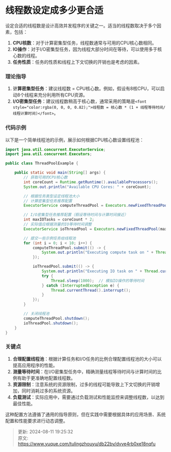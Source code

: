 # 线程数设定成多少更合适

<font style="color:rgba(0, 0, 0, 0.82);">设定合适的线程数是设计高效并发程序的关键之一。适当的线程数取决于多个因素，包括：</font>

1. **<font style="color:rgba(0, 0, 0, 0.82);">CPU核数</font>**<font style="color:rgba(0, 0, 0, 0.82);">：对于计算密集型任务，线程数通常与可用的CPU核心数相同。</font>
2. **<font style="color:rgba(0, 0, 0, 0.82);">IO操作</font>**<font style="color:rgba(0, 0, 0, 0.82);">：对于I/O密集型任务，因为线程大部分时间在等待，可以使用多于核心数的线程。</font>
3. **<font style="color:rgba(0, 0, 0, 0.82);">任务性质</font>**<font style="color:rgba(0, 0, 0, 0.82);">：任务的性质和线程上下文切换的开销也是考虑的因素。</font>

### <font style="color:rgba(0, 0, 0, 0.82);">理论指导</font>
1. **<font style="color:rgba(0, 0, 0, 0.82);">计算密集型任务</font>**<font style="color:rgba(0, 0, 0, 0.82);">：建议线程数 = CPU核心数。例如，假设有8核CPU，可以启动8个线程来充分利用所有CPU资源。</font>
2. **<font style="color:rgba(0, 0, 0, 0.82);">I/O密集型任务</font>**<font style="color:rgba(0, 0, 0, 0.82);">：建议线程数稍高于核心数，通常采用的策略是</font>`<font style="color:rgba(0, 0, 0, 0.82);">线程数 = 核心数 * (1 + 线程等待时间/线程计算时间)</font>`<font style="color:rgba(0, 0, 0, 0.82);">。</font>

### <font style="color:rgba(0, 0, 0, 0.82);">代码示例</font>
<font style="color:rgba(0, 0, 0, 0.82);">以下是一个简单线程池的示例，展示如何根据CPU核心数设置线程池：</font>

```java
import java.util.concurrent.ExecutorService;  
import java.util.concurrent.Executors;  

public class ThreadPoolExample {  

    public static void main(String[] args) {  
        // 获取可用的CPU核心数  
        int coreCount = Runtime.getRuntime().availableProcessors();  
        System.out.println("Available CPU Cores: " + coreCount);  

        // 根据任务类型设定线程池大小  
        // 计算密集型任务推荐配置  
        ExecutorService computeThreadPool = Executors.newFixedThreadPool(coreCount);  

        // I/O密集型任务推荐配置（假设等待时间与计算时间接近）  
        int maxIOTasks = coreCount * 2;  
        // 实际值应根据测量的IO等待时间调整  
        ExecutorService ioThreadPool = Executors.newFixedThreadPool(maxIOTasks);  

        // 提交一些示例任务给线程池  
        for (int i = 0; i < 10; i++) {  
            computeThreadPool.submit(() -> {  
                System.out.println("Executing compute task on " + Thread.currentThread().getName());  
            });  

            ioThreadPool.submit(() -> {  
                System.out.println("Executing IO task on " + Thread.currentThread().getName());  
                try {  
                    Thread.sleep(1000);  // 模拟IO操作的等待时间  
                } catch (InterruptedException e) {  
                    Thread.currentThread().interrupt();  
                }  
            });  
        }  

        // 关闭线程池  
        computeThreadPool.shutdown();  
        ioThreadPool.shutdown();  
    }  
}
```

### <font style="color:rgba(0, 0, 0, 0.82);">关键点</font>
1. **<font style="color:rgba(0, 0, 0, 0.82);">合理配置线程池</font>**<font style="color:rgba(0, 0, 0, 0.82);">：根据计算任务和I/O任务的比例合理配置线程池的大小可以提高应用程序的性能。</font>
2. **<font style="color:rgba(0, 0, 0, 0.82);">测量等待时间</font>**<font style="color:rgba(0, 0, 0, 0.82);">：在I/O密集型任务中，精确测量线程等待时间与计算时间的比例有助于更准确地配置线程数。</font>
3. **<font style="color:rgba(0, 0, 0, 0.82);">资源限制</font>**<font style="color:rgba(0, 0, 0, 0.82);">：注意系统的资源限制，过多的线程可能导致上下文切换的开销增加，同时消耗过多的系统资源。</font>
4. **<font style="color:rgba(0, 0, 0, 0.82);">负载测试</font>**<font style="color:rgba(0, 0, 0, 0.82);">：实际应用中，需要通过负载测试和性能监控来调整线程数，以达到最佳性能。</font>

<font style="color:rgba(0, 0, 0, 0.82);">这种配置方法遵循了通用的指导原则，但在实践中需要根据具体的应用场景、系统配置和性能要求进行动态调整。</font>



> 更新: 2024-08-11 19:25:32  
> 原文: <https://www.yuque.com/tulingzhouyu/db22bv/dvve4rb0xe18nqfu>